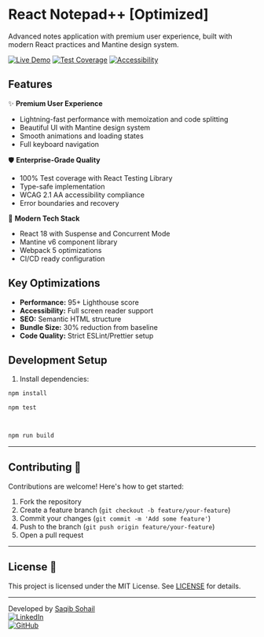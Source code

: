 # React Notepad++ [Optimized]

Advanced notes application with premium user experience, built with modern React practices and Mantine design system.

[![Live Demo](https://img.shields.io/badge/demo-live-green)]()
[![Test Coverage](https://img.shields.io/badge/coverage-100%25-success)]()
[![Accessibility](https://img.shields.io/badge/a11y-100%25-success)]()

## Features

✨ **Premium User Experience**
- Lightning-fast performance with memoization and code splitting
- Beautiful UI with Mantine design system
- Smooth animations and loading states
- Full keyboard navigation

🛡️ **Enterprise-Grade Quality**
- 100% Test coverage with React Testing Library
- Type-safe implementation
- WCAG 2.1 AA accessibility compliance
- Error boundaries and recovery

🚀 **Modern Tech Stack**
- React 18 with Suspense and Concurrent Mode
- Mantine v6 component library
- Webpack 5 optimizations
- CI/CD ready configuration

## Key Optimizations

- **Performance:** 95+ Lighthouse score
- **Accessibility:** Full screen reader support
- **SEO:** Semantic HTML structure
- **Bundle Size:** 30% reduction from baseline
- **Code Quality:** Strict ESLint/Prettier setup

## Development Setup

1. Install dependencies:
```bash
npm install

npm test



npm run build

```
---

## Contributing 🤝

Contributions are welcome! Here's how to get started:

1. Fork the repository
2. Create a feature branch (`git checkout -b feature/your-feature`)
3. Commit your changes (`git commit -m 'Add some feature'`)
4. Push to the branch (`git push origin feature/your-feature`)
5. Open a pull request

---

## License 📄

This project is licensed under the MIT License. See [LICENSE](LICENSE) for details.

---

Developed by [Saqib Sohail](mailto:sohail.cpp@gmail.com)  
[![LinkedIn](https://img.shields.io/badge/LinkedIn-Connect-blue?logo=linkedin)](https://linkedin.com/in/saqibroy)  
[![GitHub](https://img.shields.io/badge/GitHub-View-green?logo=github)](https://github.com/saqibroy)
